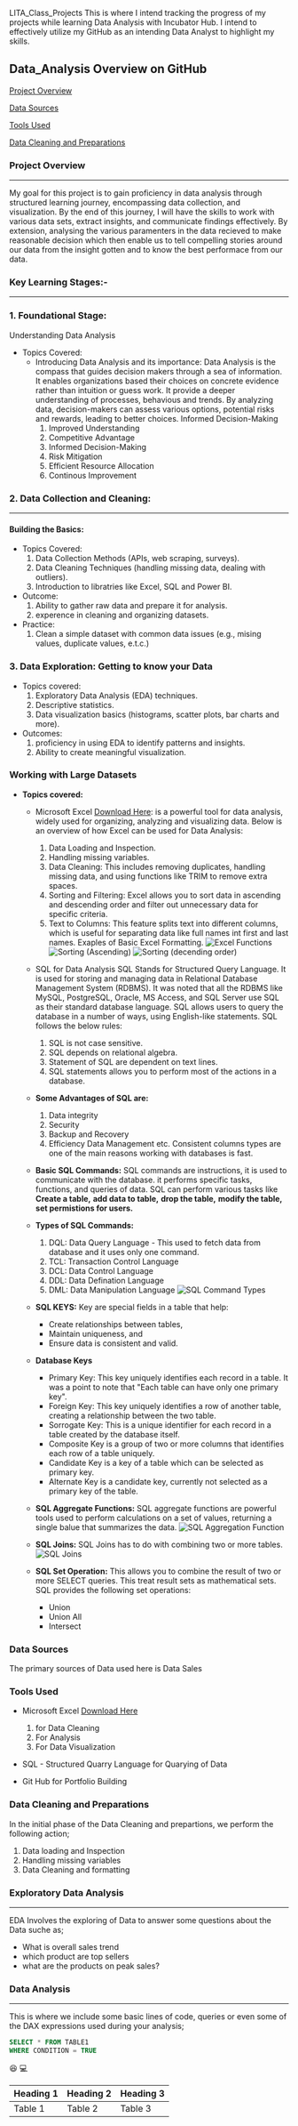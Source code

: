 LITA_Class_Projects
This is where I intend tracking the progress of my projects while learning Data Analysis with Incubator Hub.
I intend to effectively utilize my GitHub as an intending Data Analyst to highlight my skills.
## Data_Analysis Overview on GitHub

[Project Overview](#project-overview)

[Data Sources](#data-sources)

[Tools Used](#tools-used)

[Data Cleaning and Preparations](#data-cleaning-and-preparations)

### Project Overview
---
My goal for this project is to gain proficiency in data analysis through structured learning journey, encompassing data collection, and visualization. By the end of this journey, I will have the skills to work with various data sets, extract insights, and communicate findings effectively. By extension, analysing the various paramenters in the data recieved to make reasonable decision which then enable us to tell compelling stories around our data from the insight gotten and to know the best performace from our data. 

### Key Learning Stages:- 
---
### 1. Foundational Stage:
Understanding Data Analysis
- Topics Covered: 
  - Introducing Data Analysis and its importance: Data Analysis is the compass that guides decision makers through a sea of information. It enables organizations based their choices on concrete evidence rather than intuition or guess work. It provide a deeper understanding of processes, behavious and trends. By analyzing data, decision-makers can assess various options, potential risks and rewards, leading to better choices.
    Informed Decision-Making 
     1. Improved Understanding
     2. Competitive Advantage
     3. Informed Decision-Making
     4. Risk Mitigation
     5. Efficient Resource Allocation
     6. Continous Improvement 
### 2. Data Collection and Cleaning: 
---
#### Building the Basics: 
- Topics Covered:
  1. Data Collection Methods (APIs, web scraping, surveys).
  2. Data Cleaning Techniques (handling missing data, dealing with outliers).
  3. Introduction to libratries like Excel, SQL and Power BI.
- Outcome:
  1. Ability to gather raw data and prepare it for analysis.
  2. experence in cleaning and organizing datasets.
- Practice:
  1. Clean a simple dataset with common data issues (e.g., mising values, duplicate values, e.t.c.)
### 3. Data Exploration: Getting to know your Data
- Topics covered:
  1. Exploratory Data Analysis (EDA) techniques.
  2. Descriptive statistics.
  3. Data visualization basics (histograms, scatter plots, bar charts and more).
- Outcomes:
  1. proficiency in using EDA to identify patterns and insights.
  2. Ability to create meaningful visualization.
### Working with Large Datasets
- **Topics covered:**
  - Microsoft Excel [Download Here](https://www.microsoft.com): is a powerful tool for data analysis, widely used for organizing, analyzing and visualizing data. Below is an overview of how Excel can be used for Data Analysis:
    1. Data Loading and Inspection.
    2. Handling missing variables.
    3. Data Cleaning: This includes removing duplicates, handling missing data, and using functions like TRIM to remove extra spaces.
    4. Sorting and Filtering: Excel allows you to sort data in ascending and descending order and filter out unnecessary data for specific criteria.
    5. Text to Columns: This feature splits text into different columns, which is useful for separating data like full names int first and last names.
       Exaples of Basic Excel Formatting.
       ![Excel Functions](https://github.com/user-attachments/assets/19616988-49e5-4f4c-8295-17deaca47b72)
       ![Sorting (Ascending)](https://github.com/user-attachments/assets/b1c91dd4-0ead-4f8f-b669-8de9f3b8168b)
       ![Sorting (decending order)](https://github.com/user-attachments/assets/1085bd5c-41f3-4f67-bc55-142f6b74d4fd)

  - SQL for Data Analysis
    SQL Stands for Structured Query Language. It is used for storing and managing data in Relational Database Management System (RDBMS). It was noted that all the RDBMS like MySQL, PostgreSQL, Oracle, MS Access, and SQL Server use SQL as their standard database language. SQL allows users to query the database in a number of ways, using English-like statements.
    SQL follows the below rules:
    1. SQL is not case sensitive.
    2. SQL depends on relational algebra.
    3. Statement of SQL are dependent on text lines.
    4. SQL statements allows you to perform most of the actions in a database.
  - **Some Advantages of SQL are:**
    1. Data integrity
    2. Security
    3. Backup and Recovery
    4. Efficiency Data Management etc. Consistent columns types are one of the main reasons working with databases is fast.
  - **Basic SQL Commands:** SQL commands are instructions, it is used to communicate with the database. it performs specific tasks, functions, and queries of data. SQL can perform various tasks like **Create a table,** **add data to table,** **drop the table,** **modify the table,** **set permistions for users.**
  - **Types of SQL Commands:**
    1. DQL: Data Query Language - This used to fetch data from database and it uses only one command. 
    2. TCL: Transaction Control Language
    3. DCL: Data Control Language
    4. DDL: Data Defination Language
    5. DML: Data Manipulation Language
    ![SQL Command Types](https://github.com/user-attachments/assets/19a23381-be8c-48bd-aec9-14a187bd512e)
  - **SQL KEYS:** Key are special fields in a table that help:
    - Create relationships between tables,
    - Maintain uniqueness, and
    - Ensure data is consistent and valid.
  - **Database Keys**
    - Primary Key: This key uniquely identifies each record in a table. It was a point to note that "Each table can have only one primary key".
    - Foreign Key: This key uniquely identifies a row of another table, creating a relationship between the two table.
    - Sorrogate Key: This is a unique identifier for each record in a table created by the database itself.
    - Composite Key is a group of two or more columns that identifies each row of a table uniquely.
    - Candidate Key is a key of a table which can be selected as primary key.
    - Alternate Key is a candidate key, currently not selected as a primary key of the table.
      
  - **SQL Aggregate Functions:** SQL aggregate functions are powerful tools used to perform calculations on a set of values, returning a single balue that summarizes the data. 
    ![SQL Aggregation Function](https://github.com/user-attachments/assets/db1f802c-c509-4d8b-873b-7ff203f6140e)
  - **SQL Joins:** SQL Joins has to do with combining two or more tables.
    ![SQL Joins](https://github.com/user-attachments/assets/3451ed4f-d636-40b1-974e-754a34e81454)

    
  - **SQL Set Operation:** This allows you to combine the result of two or more SELECT queries. This treat result sets as mathematical sets. SQL provides the following set operations:
    - Union
    - Union All
    - Intersect

    



       
### Data Sources
The primary sources of Data used here is Data Sales

### Tools Used
- Microsoft Excel [Download Here](https://www.microsoft.com)
  1. for Data Cleaning
  2. For Analysis
  3. For Data Visualization
     
- SQL  -  Structured Quarry Language for Quarying of Data
- Git Hub for Portfolio Building

### Data Cleaning and Preparations
In the initial phase of the Data Cleaning and prepartions, we perform the following action;
1. Data loading and Inspection
2. Handling missing variables
3. Data Cleaning and formatting

### Exploratory Data Analysis
---
EDA Involves the exploring of Data to answer some questions about the Data suche as;
- What is overall sales trend
- which product are top sellers
- what are the products on peak sales?

### Data Analysis

---
This is where we include some basic lines of code, queries or even some of the DAX expressions used during your analysis;

```SQL
SELECT * FROM TABLE1
WHERE CONDITION = TRUE
```
😆 
💻

|Heading 1|Heading 2|Heading 3|
|---------|---------|---------|
|Table 1|Table 2|Table 3|
